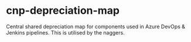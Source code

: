 # cnp-depreciation-map

Central shared depreciation map for components used in Azure DevOps & Jenkins pipelines. This is utilised by the naggers.